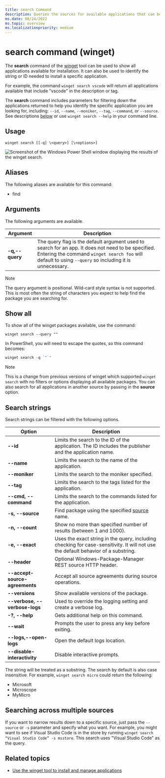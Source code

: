 ```yaml
---
title: search Command
description: Queries the sources for available applications that can be installed
ms.date: 08/24/2022
ms.topic: overview
ms.localizationpriority: medium
---
```


# search command (winget)

The **search** command of the [winget](index.md) tool can be used to show all applications available for installation. It can also be used to identify the string or ID needed to install a specific application.

For example, the command `winget search vscode` will return all applications available that include "vscode" in the description or tag.

The **search** command includes parameters for filtering down the applications returned to help you identify the specific application you are looking for, including: `--id`, `--name`, `--moniker`, `--tag`, `--command`, or `--source`. See descriptions [below](#search-strings) or use `winget search --help` in your command line.

## Usage

`winget search [[-q] \<query>] [\<options>]`

![Screenshot of the Windows Power Shell window displaying the results of the winget search.](./images/search.png)

## Aliases

The following aliases are available for this command:

- find

## Arguments

The following arguments are available.

| Argument  | Description |
 --------------|-------------|
| **-q,--query** |  The query flag is the default argument used to search for an app. It does not need to be specified. Entering the command `winget search foo` will default to using `--query` so including it is unnecessary.|

> [!NOTE]
> The query argument is positional. Wild-card style syntax is not supported. This is most often the string of characters you expect to help find the package you are searching for.

## Show all

To show all of the winget packages available, use the command:

`winget search --query ""`

In PowerShell, you will need to escape the quotes, so this command becomes:

```powershell
winget search -q `"`"
```

> [!NOTE]
> This is a change from previous versions of winget which supported `winget search` with no filters or options displaying all available packages. You can also search for all applications in another source by passing in the **source** option.

## Search strings

Search strings can be filtered with the following options.

| Option  | Description |
 --------------|-------------|
| **--id**        |   Limits the search to the ID of the application. The ID includes the publisher and the application name. |
| **--name**      |  Limits the search to the name of the application. |
| **--moniker**  |    Limits the search to the moniker specified. |
| **--tag**    |  Limits the search to the tags listed for the application. |
| **--cmd, --command**   |   Limits the search to the commands listed for the application. |
| **-s, --source**     |  Find package using the specified [source](source.md) name. |
| **-n, --count**      |  Show no more than specified number of results (between 1 and 1000). |
| **-e, --exact**  |     Uses the exact string in the query, including checking for case-sensitivity. It will not use the default behavior of a substring.  |
| **--header** | Optional Windows-Package-Manager REST source HTTP header. |
| **--accept-source-agreements** | Accept all source agreements during source operations. |
| **--versions** | Show available versions of the package. |
| **--verbose, --verbose-logs** | Used to override the logging setting and create a verbose log. |
| **-?, --help** |  Gets additional help on this command. |
| **--wait** | Prompts the user to press any key before exiting. |
| **--logs,--open-logs** | Open the default logs location. |
| **--disable-interactivity** | Disable interactive prompts. |

The string will be treated as a substring. The search by default is also case insensitive. For example, `winget search micro` could return the following:

* Microsoft
* Microscope
* MyMicro

## Searching across multiple sources

If you want to narrow results down to a specific source, just pass the `--source` or `-s` parameter and specify what you want. For example, you might want to see if Visual Studio Code is in the store by running `winget search “Visual Studio Code” -s msstore`. This search uses "Visual Studio Code" as the query.

## Related topics

* [Use the winget tool to install and manage applications](index.md)